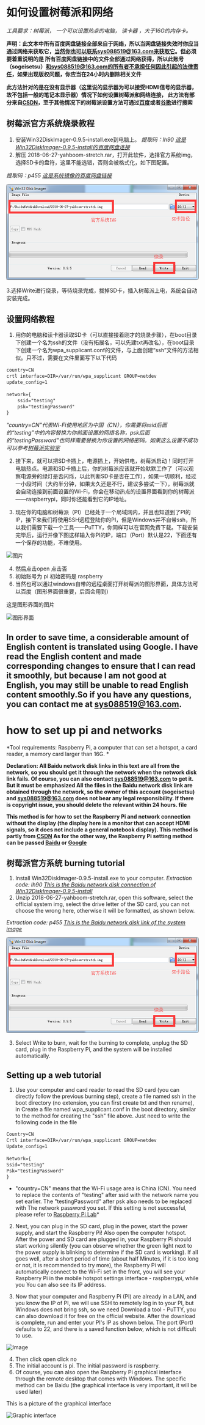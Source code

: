 # 如何设置树莓派和网络
*工具要求：树莓派， 一个可以设置热点的电脑， 读卡器 ，大于16G的内存卡。*

**声明：此文本中所有百度网盘链接全部来自于网络，所以当网盘链接失效时你应当通过网络来获取它，当然你也可以联系sys088519@163.com来获取它。但必须要着重说明的是
所有百度网盘链接中的文件全部通过网络获得，所以此账号（sogeisetsu）和sys088519@163.com的所有者不承担任何因此引起的法律责任，如果出现版权问题，你应当在24小时内删除相关文件**

**此方法针对的是在没有显示器（这里说的显示器为可以接受HDMI信号的显示器，故不包括一般的笔记本显示器）情况下如何设置树莓派和网络连接，
此方法有部分来自[CSDN](https://blog.csdn.net/yonglisikao/article/details/81056288)，至于其他情况下的树莓派设置方法可通过[百度](https://www.baidu.com/)或者[谷歌](https://www.google.com.hk/)进行搜索**
## 树莓派官方系统烧录教程
1. 安装Win32DiskImager-0.9.5-install.exe到电脑上。
*提取码：lh90 [这是Win32DiskImager-0.9.5-install的百度网盘连接](https://pan.baidu.com/s/1FtW77uMk7f4C5PEbbasHWA)*
2. 解压 2018-06-27-yahboom-stretch.rar，打开此软件，选择官方系统img，选择SD卡的盘符，这里不能选错，否则会被格式化，如下图配置。

*提取码：p455 [这是系统镜像的百度网盘链接](https://pan.baidu.com/s/1shIiJYm9LFkgf_xlEV9Hgw)*

![图片](https://raw.githubusercontent.com/sogeisetsu/shumeipai/master/how%20to%20set%20up%20pi.png)

3.选择Write进行烧录，等待烧录完成，拔掉SD卡，插入树莓派上电，系统会自动安装完成。

## 设置网络教程
1. 用你的电脑和读卡器读取SD卡（可以直接接着刚才的烧录步骤），在boot目录下创建一个名为ssh的文件（没有拓展名，可以先建txt再改名），在boot目录下创建一个名为wpa_supplicant.conf的文件，与上面创建“ssh”文件的方法相似。只不过，需要在文件里面写下以下代码
```
country=CN
crtl interface=DIR=/var/run/wpa_supplicant GROUP=netdev
update_config=1

network={
    ssid="testing"
    psk="testingPassword"
}
```
*“country=CN”代表Wi-Fi使用地区为中国（CN），你需要将ssid后面的“testing”中的内容替换为你前面设置的网络名称，psk后面的“testingPassword”也同样需要替换为你设置的网络密码。如果这么设置不成功可以参考[树莓派实验室](http://shumeipai.nxez.com/2017/09/13/raspberry-pi-network-configuration-before-boot.html)*

2. 接下来，就可以把SD卡插上，电源插上，开始供电，树莓派启动！同时打开电脑热点。电源和SD卡插上后，你的树莓派应该就开始默默工作了（可以观察电源旁的绿灯是否闪烁，以此判断SD卡是否在工作），如果一切顺利，经过一小段时间（大约半分钟，如果太久还是不行，建议多尝试一下），树莓派就会自动连接到前面设置的Wi-Fi，你会在移动热点的设置界面看到你的树莓派——raspberrypi，同时你还能看到它的IP地址。

3. 现在你的电脑和树莓派（PI）已经处于一个局域网内，并且也知道到了PI的IP，接下来我们将使用SSH远程登陆你的PI，但是Windows并不自带ssh，所以我们需要下载一个工具——PuTTY，你同样可以在官网免费下载。下载安装完毕后，运行并像下图这样输入你PI的IP，端口（Port）默认是22，下面还有一个保存的功能，不难使用。

![图片](https://img-blog.csdn.net/20180716111717615?watermark/2/text/aHR0cHM6Ly9ibG9nLmNzZG4ubmV0L3lvbmdsaXNpa2Fv/font/5a6L5L2T/fontsize/400/fill/I0JBQkFCMA==/dissolve/70)

4. 然后点击open 点击否
5. 初始账号为 pi 初始密码是 raspberry
6. 当然也可以通过windows自带的远程桌面打开树莓派的图形界面，具体方法可以百度（图形界面很重要，后面会用到）

这是图形界面的图片

![图形界面](https://img-blog.csdn.net/20180716120946306?watermark/2/text/aHR0cHM6Ly9ibG9nLmNzZG4ubmV0L3lvbmdsaXNpa2Fv/font/5a6L5L2T/fontsize/400/fill/I0JBQkFCMA==/dissolve/70)


## In order to save time, a considerable amount of English content is translated using Google. I have read the English content and made corresponding changes to ensure that I can read it smoothly, but because I am not good at English, you may still be unable to read English content smoothly.So if you have any questions, you can contact me at sys088519@163.com.


# how to set up pi and networks

*Tool requirements: Raspberry Pi, a computer that can set a hotspot, a card reader, a memory card larger than 16G. *

**Declaration: All Baidu network disk links in this text are all from the network, so you should get it through the network when the network disk link fails. Of course, you can also contact sys088519@163.com to get it. But it must be emphasized
All the files in the Baidu network disk link are obtained through the network, so the owner of this account (sogeisetsu) and sys088519@163.com does not bear any legal responsibility. If there is copyright issue, you should delete the relevant within 24 hours. file**

**This method is for how to set the Raspberry Pi and network connection without the display (the display here is a monitor that can accept HDMI signals, so it does not include a general notebook display).
This method is partly from [CSDN](https://blog.csdn.net/yonglisikao/article/details/81056288) As for the other way, the Raspberry Pi setting method can be passed [Baidu](https://www.baidu.com) or [Google](https://www.google.com.hk/)**

## 树莓派官方系统 burning tutorial
1. Install Win32DiskImager-0.9.5-install.exe to your computer.
*Extraction code: lh90 [This is the Baidu network disk connection of Win32DiskImager-0.9.5-install](https://pan.baidu.com/s/1FtW77uMk7f4C5PEbbasHWA)*
2. Unzip 2018-06-27-yahboom-stretch.rar, open this software, select the official system img, select the drive letter of the SD card, you can not choose the wrong here, otherwise it will be formatted, as shown below.

*Extraction code: p455 [This is the Baidu network disk link of the system image](https://pan.baidu.com/s/1shIiJYm9LFkgf_xlEV9Hgw)*

![Image](https://raw.githubusercontent.com/sogeisetsu/shumeipai/master/how%20to%20set%20up%20pi.png)

3. Select Write to burn, wait for the burning to complete, unplug the SD card, plug in the Raspberry Pi, and the system will be installed automatically.

## Setting up a web tutorial
1. Use your computer and card reader to read the SD card (you can directly follow the previous burning step), create a file named ssh in the boot directory (no extension, you can first create txt and then rename), in Create a file named wpa_supplicant.conf in the boot directory, similar to the method for creating the "ssh" file above. Just need to write the following code in the file
```
Country=CN
Crtl interface=DIR=/var/run/wpa_supplicant GROUP=netdev
Update_config=1

Network={
Ssid="testing"
Psk="testingPassword"
}
```
* "country=CN" means that the Wi-Fi usage area is China (CN). You need to replace the contents of "testing" after ssid with the network name you set earlier. The "testingPassword" after psk also needs to be replaced with The network password you set. If this setting is not successful, please refer to [Raspberry Pi Lab](http://shumeipai.nxez.com/2017/09/13/raspberry-pi-network-configuration-before-boot.html)*

2. Next, you can plug in the SD card, plug in the power, start the power supply, and start the Raspberry Pi! Also open the computer hotspot. After the power and SD card are plugged in, your Raspberry Pi should start working silently (you can observe whether the green light next to the power supply is blinking to determine if the SD card is working). If all goes well, after a short period of time (about half Minutes, if it is too long or not, it is recommended to try more), the Raspberry Pi will automatically connect to the Wi-Fi set in the front, you will see your Raspberry Pi in the mobile hotspot settings interface - raspberrypi, while you You can also see its IP address.

3. Now that your computer and Raspberry Pi (PI) are already in a LAN, and you know the IP of PI, we will use SSH to remotely log in to your PI, but Windows does not bring ssh, so we need Download a tool - PuTTY, you can also download it for free on the official website. After the download is complete, run and enter your PI's IP as shown below. The port (Port) defaults to 22, and there is a saved function below, which is not difficult to use.

![Image](https://img-blog.csdn.net/20180716111717615?watermark/2/text/aHR0cHM6Ly9ibG9nLmNzZG4ubmV0L3lvbmdsaXNpa2Fv/font/5a6L5L2T/fontsize/400/fill/I0JBQkFCMA==/dissolve/70)

4. Then click open click no
5. The initial account is pi. The initial password is raspberry.
6. Of course, you can also open the Raspberry Pi graphical interface through the remote desktop that comes with Windows. The specific method can be Baidu (the graphical interface is very important, it will be used later)

This is a picture of the graphical interface

![Graphic interface](https://img-blog.csdn.net/20180716120946306?watermark/2/text/aHR0cHM6Ly9ibG9nLmNzZG4ubmV0L3lvbmdsaXNpa2Fv/font/5a6L5L2T/fontsize/400/fill/I0JBQkFCMA==/dissolve/70)
